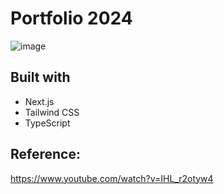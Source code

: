 # Portfolio 2024

![image](https://github.com/user-attachments/assets/1f15a4df-7995-4d74-a2ed-1a9137b14f8d)


## Built with

- Next.js
- Tailwind CSS
- TypeScript

## Reference:
https://www.youtube.com/watch?v=IHL_r2otyw4
